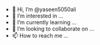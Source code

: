 - 👋 Hi, I’m @yaseen5050ali
- 👀 I’m interested in ...
- 🌱 I’m currently learning ...
- 💞️ I’m looking to collaborate on ...
- 📫 How to reach me ...

<!---
yaseen5050ali/yaseen5050ali is a ✨ special ✨ repository because its `README.md` (this file) appears on your GitHub profile.
You can click the Preview link to take a look at your changes.
--->
